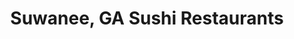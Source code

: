---
layout: city
title: Suwanee, GA Sushi Restaurants
permalink: /georgia/suwanee/
stateAbbr: GA
stateName: Georgia
cityName: Suwanee

---